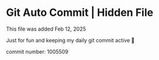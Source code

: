 # Git Auto Commit | Hidden File

This file was added Feb 12, 2025

Just for fun and keeping my daily git commit active 🤪

commit number: 1005509
